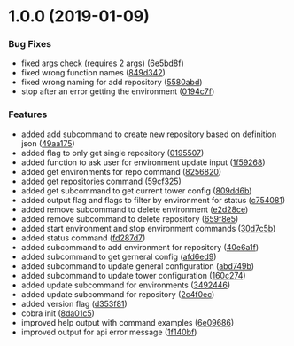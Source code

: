 # 1.0.0 (2019-01-09)


### Bug Fixes

* fixed args check (requires 2 args) ([6e5bd8f](https://github.com/auto-staging/stagectl/commit/6e5bd8f))
* fixed wrong function names ([849d342](https://github.com/auto-staging/stagectl/commit/849d342))
* fixed wrong naming for add repository ([5580abd](https://github.com/auto-staging/stagectl/commit/5580abd))
* stop after an error getting the environment ([0194c7f](https://github.com/auto-staging/stagectl/commit/0194c7f))


### Features

* added add subcommand to create new repository based on definition json ([49aa175](https://github.com/auto-staging/stagectl/commit/49aa175))
* added flag to only get single repository ([0195507](https://github.com/auto-staging/stagectl/commit/0195507))
* added function to ask user for environment update input ([1f59268](https://github.com/auto-staging/stagectl/commit/1f59268))
* added get environments for repo command ([8256820](https://github.com/auto-staging/stagectl/commit/8256820))
* added get repositories command ([59cf325](https://github.com/auto-staging/stagectl/commit/59cf325))
* added get subcommand to get current tower config ([809dd6b](https://github.com/auto-staging/stagectl/commit/809dd6b))
* added output flag and flags to filter by environment for status ([c754081](https://github.com/auto-staging/stagectl/commit/c754081))
* added remove subcommand to delete environment ([e2d28ce](https://github.com/auto-staging/stagectl/commit/e2d28ce))
* added remove subcommand to delete repository ([659f8e5](https://github.com/auto-staging/stagectl/commit/659f8e5))
* added start environment and stop environment commands ([30d7c5b](https://github.com/auto-staging/stagectl/commit/30d7c5b))
* added status command ([fd287d7](https://github.com/auto-staging/stagectl/commit/fd287d7))
* added subcommand to add environment for repository ([40e6a1f](https://github.com/auto-staging/stagectl/commit/40e6a1f))
* added subcommand to get gerneral config ([afd6ed9](https://github.com/auto-staging/stagectl/commit/afd6ed9))
* added subcommand to update general configuration ([abd749b](https://github.com/auto-staging/stagectl/commit/abd749b))
* added subcommand to update tower configuration ([160c274](https://github.com/auto-staging/stagectl/commit/160c274))
* added update subcommand for environments ([3492446](https://github.com/auto-staging/stagectl/commit/3492446))
* added update subcommand for repository ([2c4f0ec](https://github.com/auto-staging/stagectl/commit/2c4f0ec))
* added version flag ([d353f81](https://github.com/auto-staging/stagectl/commit/d353f81))
* cobra init ([8da01c5](https://github.com/auto-staging/stagectl/commit/8da01c5))
* improved help output with command examples ([6e09686](https://github.com/auto-staging/stagectl/commit/6e09686))
* improved output for api error message ([1f140bf](https://github.com/auto-staging/stagectl/commit/1f140bf))

